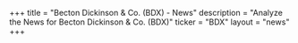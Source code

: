 +++
title = "Becton Dickinson & Co. (BDX) - News"
description = "Analyze the News for Becton Dickinson & Co. (BDX)"
ticker = "BDX"
layout = "news"
+++

